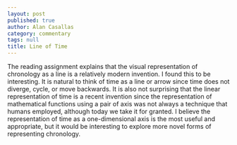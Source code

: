 ```yaml
---
layout: post
published: true
author: Alan Casallas
category: commentary
tags: null
title: Line of Time
---
```


The reading assignment explains that the visual representation of chronology as a line is a relatively modern invention. I found this to be interesting. It is natural to think of time as a line or arrow since time does not diverge, cycle, or move backwards. It is also not surprising that the linear representation of time is a recent invention since the representation of mathematical functions using a pair of axis was not always a technique that humans employed, although today we take it for granted. I believe the representation of time as a one-dimensional axis is the most useful and appropriate, but it would be interesting to explore more novel forms of representing chronology.
